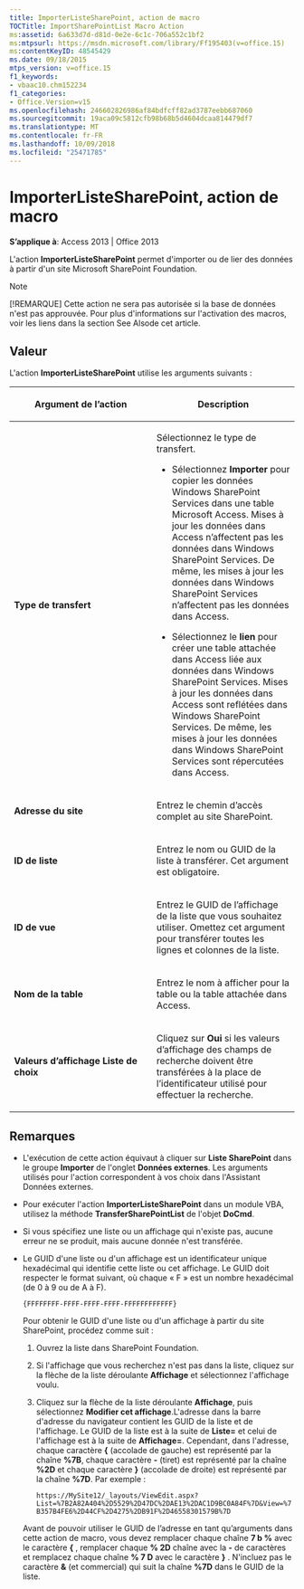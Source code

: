 ```yaml
---
title: ImporterListeSharePoint, action de macro
TOCTitle: ImportSharePointList Macro Action
ms:assetid: 6a633d7d-d81d-0e2e-6c1c-706a552c1bf2
ms:mtpsurl: https://msdn.microsoft.com/library/Ff195403(v=office.15)
ms:contentKeyID: 48545429
ms.date: 09/18/2015
mtps_version: v=office.15
f1_keywords:
- vbaac10.chm152234
f1_categories:
- Office.Version=v15
ms.openlocfilehash: 246602826986af84bdfcff82ad3787eebb687060
ms.sourcegitcommit: 19aca09c5812cfb98b68b5d4604dcaa814479df7
ms.translationtype: MT
ms.contentlocale: fr-FR
ms.lasthandoff: 10/09/2018
ms.locfileid: "25471785"
---
```

# <a name="importsharepointlist-macro-action"></a>ImporterListeSharePoint, action de macro

**S’applique à**: Access 2013 | Office 2013

L'action **ImporterListeSharePoint** permet d'importer ou de lier des données à partir d'un site Microsoft SharePoint Foundation.

> [!NOTE]
> [!REMARQUE] Cette action ne sera pas autorisée si la base de données n'est pas approuvée. Pour plus d'informations sur l'activation des macros, voir les liens dans la section See Alsode cet article.

## <a name="setting"></a>Valeur

L'action **ImporterListeSharePoint** utilise les arguments suivants :

<table>
<colgroup>
<col style="width: 50%" />
<col style="width: 50%" />
</colgroup>
<thead>
<tr class="header">
<th><p>Argument de l’action</p></th>
<th><p>Description</p></th>
</tr>
</thead>
<tbody>
<tr class="odd">
<td><p><strong>Type de transfert</strong></p></td>
<td><p>Sélectionnez le type de transfert.</p>
<ul>
<li><p>Sélectionnez <strong>Importer</strong> pour copier les données Windows SharePoint Services dans une table Microsoft Access. Mises à jour les données dans Access n’affectent pas les données dans Windows SharePoint Services. De même, les mises à jour les données dans Windows SharePoint Services n’affectent pas les données dans Access.</p></li>
<li><p>Sélectionnez le <strong>lien</strong> pour créer une table attachée dans Access liée aux données dans Windows SharePoint Services. Mises à jour les données dans Access sont reflétées dans Windows SharePoint Services. De même, les mises à jour les données dans Windows SharePoint Services sont répercutées dans Access.</p></li>
</ul>
<p></p></td>
</tr>
<tr class="even">
<td><p><strong>Adresse du site</strong></p></td>
<td><p>Entrez le chemin d’accès complet au site SharePoint.</p></td>
</tr>
<tr class="odd">
<td><p><strong>ID de liste</strong></p></td>
<td><p>Entrez le nom ou GUID de la liste à transférer. Cet argument est obligatoire.</p></td>
</tr>
<tr class="even">
<td><p><strong>ID de vue</strong></p></td>
<td><p>Entrez le GUID de l’affichage de la liste que vous souhaitez utiliser. Omettez cet argument pour transférer toutes les lignes et colonnes de la liste.</p></td>
</tr>
<tr class="odd">
<td><p><strong>Nom de la table</strong></p></td>
<td><p>Entrez le nom à afficher pour la table ou la table attachée dans Access.</p></td>
</tr>
<tr class="even">
<td><p><strong>Valeurs d’affichage Liste de choix</strong></p></td>
<td><p>Cliquez sur <strong>Oui</strong> si les valeurs d’affichage des champs de recherche doivent être transférées à la place de l’identificateur utilisé pour effectuer la recherche.</p></td>
</tr>
</tbody>
</table>


## <a name="remarks"></a>Remarques

- L'exécution de cette action équivaut à cliquer sur **Liste SharePoint** dans le groupe **Importer** de l'onglet **Données externes**. Les arguments utilisés pour l'action correspondent à vos choix dans l'Assistant Données externes.

- Pour exécuter l'action **ImporterListeSharePoint** dans un module VBA, utilisez la méthode **TransferSharePointList** de l'objet **DoCmd**.

- Si vous spécifiez une liste ou un affichage qui n'existe pas, aucune erreur ne se produit, mais aucune donnée n'est transférée.

- Le GUID d'une liste ou d'un affichage est un identificateur unique hexadécimal qui identifie cette liste ou cet affichage. Le GUID doit respecter le format suivant, où chaque « F » est un nombre hexadécimal (de 0 à 9 ou de A à F).
    
  `{FFFFFFFF-FFFF-FFFF-FFFF-FFFFFFFFFFFF}`
    
  Pour obtenir le GUID d'une liste ou d'un affichage à partir du site SharePoint, procédez comme suit :
    
  1. Ouvrez la liste dans SharePoint Foundation.
    
  2. Si l'affichage que vous recherchez n'est pas dans la liste, cliquez sur la flèche de la liste déroulante **Affichage** et sélectionnez l'affichage voulu.
    
  3. Cliquez sur la flèche de la liste déroulante **Affichage**, puis sélectionnez **Modifier cet affichage**.L'adresse dans la barre d'adresse du navigateur contient les GUID de la liste et de l'affichage. Le GUID de la liste est à la suite de **Liste=** et celui de l'affichage est à la suite de **Affichage=**. Cependant, dans l'adresse, chaque caractère **{** (accolade de gauche) est représenté par la chaîne **%7B**, chaque caractère **-** (tiret) est représenté par la chaîne **%2D** et chaque caractère **}** (accolade de droite) est représenté par la chaîne **%7D**. Par exemple :
        
     `https://MySite12/_layouts/ViewEdit.aspx?List=%7B2A82A404%2D5529%2D47DC%2DAE13%2DAC1D9BC0A84F%7D&View=%7B357B4FE6%2D44CF%2D4275%2DB91F%2D46558301579B%7D`
        
  Avant de pouvoir utiliser le GUID de l’adresse en tant qu’arguments dans cette action de macro, vous devez remplacer chaque chaîne **7 b %** avec le caractère **{** , remplacer chaque **% 2D** chaîne avec la **-** de caractères et remplacez chaque chaîne **% 7 D** avec le caractère **}** . N'incluez pas le caractère **&** (et commercial) qui suit la chaîne **%7D** dans le GUID de la liste.

